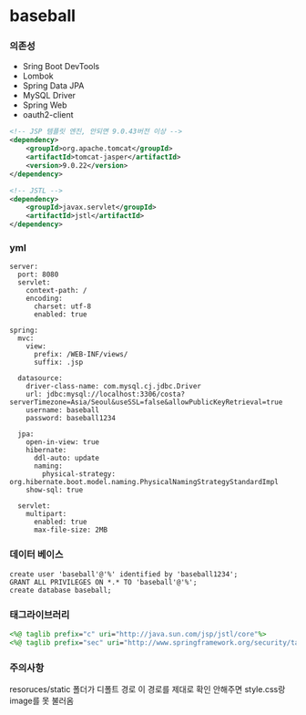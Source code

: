 # baseball

### 의존성

- Sring Boot DevTools
- Lombok
- Spring Data JPA
- MySQL Driver
- Spring Web
- oauth2-client

```xml
<!-- JSP 템플릿 엔진, 안되면 9.0.43버전 이상 -->
<dependency>
	<groupId>org.apache.tomcat</groupId>
	<artifactId>tomcat-jasper</artifactId>
	<version>9.0.22</version>
</dependency>

<!-- JSTL -->
<dependency>
	<groupId>javax.servlet</groupId>
	<artifactId>jstl</artifactId>
</dependency>

```

### yml
```
server:
  port: 8080
  servlet:
    context-path: /
    encoding:
      charset: utf-8
      enabled: true
    
spring:
  mvc:
    view:
      prefix: /WEB-INF/views/
      suffix: .jsp
      
  datasource:
    driver-class-name: com.mysql.cj.jdbc.Driver
    url: jdbc:mysql://localhost:3306/costa?serverTimezone=Asia/Seoul&useSSL=false&allowPublicKeyRetrieval=true
    username: baseball
    password: baseball1234
    
  jpa:
    open-in-view: true
    hibernate:
      ddl-auto: update
      naming:
        physical-strategy: org.hibernate.boot.model.naming.PhysicalNamingStrategyStandardImpl
    show-sql: true
      
  servlet:
    multipart:
      enabled: true
      max-file-size: 2MB
```

### 데이터 베이스

```
create user 'baseball'@'%' identified by 'baseball1234';
GRANT ALL PRIVILEGES ON *.* TO 'baseball'@'%';
create database baseball;
```

### 태그라이브러리
```jsp
<%@ taglib prefix="c" uri="http://java.sun.com/jsp/jstl/core"%>
<%@ taglib prefix="sec" uri="http://www.springframework.org/security/tags"%>
```

### 주의사항

resoruces/static 폴더가 디폴트 경로
이 경로를 제대로 확인 안해주면 style.css랑 image를 못 불러옴
